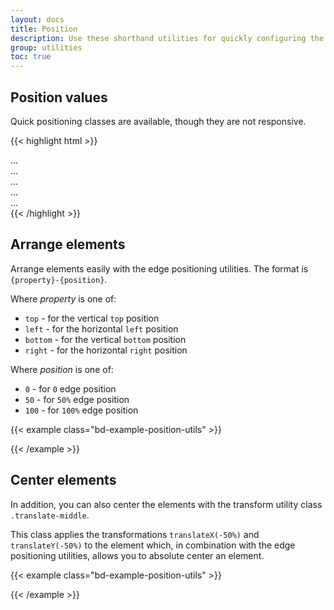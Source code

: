 ```yaml
---
layout: docs
title: Position
description: Use these shorthand utilities for quickly configuring the position of an element.
group: utilities
toc: true
---
```


## Position values

Quick positioning classes are available, though they are not responsive.

{{< highlight html >}}
<div class="position-static">...</div>
<div class="position-relative">...</div>
<div class="position-absolute">...</div>
<div class="position-fixed">...</div>
<div class="position-sticky">...</div>
{{< /highlight >}}

## Arrange elements

Arrange elements easily with the edge positioning utilities. The format is `{property}-{position}`.

Where *property* is one of:

- `top` - for the vertical `top` position
- `left` - for the horizontal `left` position
- `bottom` - for the vertical `bottom` position
- `right` - for the horizontal `right` position

Where *position* is one of:

- `0` - for `0` edge position
- `50` - for `50%` edge position
- `100` - for `100%` edge position

{{< example class="bd-example-position-utils" >}}
<div class="position-relative">
  <div class="position-absolute left-0 top-0"></div>
  <div class="position-absolute right-0 top-0"></div>
  <div class="position-absolute left-50 top-50"></div>
  <div class="position-absolute right-50 bottom-50"></div>
  <div class="position-absolute left-0 bottom-0"></div>
  <div class="position-absolute right-0 bottom-0"></div>
</div>
{{< /example >}}

## Center elements

In addition, you can also center the elements with the transform utility class `.translate-middle`.

This class applies the transformations `translateX(-50%)` and `translateY(-50%)` to the element which, in combination with the edge positioning utilities, allows you to absolute center an element.

{{< example class="bd-example-position-utils" >}}
<div class="position-relative">
  <div class="position-absolute left-0 top-0 translate-middle"></div>
  <div class="position-absolute left-50 top-0 translate-middle"></div>
  <div class="position-absolute left-100 top-0 translate-middle"></div>
  <div class="position-absolute left-0 top-50 translate-middle"></div>
  <div class="position-absolute left-50 top-50 translate-middle"></div>
  <div class="position-absolute left-100 top-50 translate-middle"></div>
  <div class="position-absolute left-0 top-100 translate-middle"></div>
  <div class="position-absolute left-50 top-100 translate-middle"></div>
  <div class="position-absolute left-100 top-100 translate-middle"></div>
</div>
{{< /example >}}
